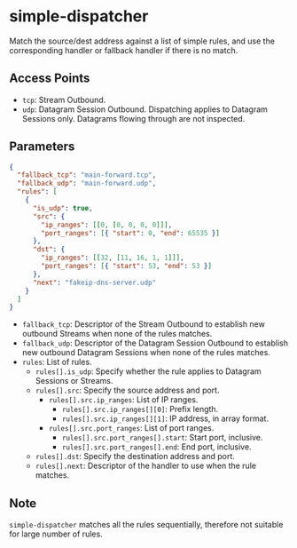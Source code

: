 # simple-dispatcher

Match the source/dest address against a list of simple rules, and use the corresponding handler or fallback handler if there is no match.

## Access Points

- `tcp`: Stream Outbound.
- `udp`: Datagram Session Outbound. Dispatching applies to Datagram Sessions only. Datagrams flowing through are not inspected.

## Parameters

```json
{
  "fallback_tcp": "main-forward.tcp",
  "fallback_udp": "main-forward.udp",
  "rules": [
    {
      "is_udp": true,
      "src": {
        "ip_ranges": [[0, [0, 0, 0, 0]]],
        "port_ranges": [{ "start": 0, "end": 65535 }]
      },
      "dst": {
        "ip_ranges": [[32, [11, 16, 1, 1]]],
        "port_ranges": [{ "start": 53, "end": 53 }]
      },
      "next": "fakeip-dns-server.udp"
    }
  ]
}
```

- `fallback_tcp`: Descriptor of the Stream Outbound to establish new outbound Streams when none of the rules matches.
- `fallback_udp`: Descriptor of the Datagram Session Outbound to establish new outbound Datagram Sessions when none of the rules matches.
- `rules`: List of rules.
    - `rules[].is_udp`: Specify whether the rule applies to Datagram Sessions or Streams.
    - `rules[].src`: Specify the source address and port.
        - `rules[].src.ip_ranges`: List of IP ranges.
            - `rules[].src.ip_ranges[][0]`: Prefix length.
            - `rules[].src.ip_ranges[][1]`: IP address, in array format.
        - `rules[].src.port_ranges`: List of port ranges.
            - `rules[].src.port_ranges[].start`: Start port, inclusive.
            - `rules[].src.port_ranges[].end`: End port, inclusive.
    - `rules[].dst`: Specify the destination address and port.
    - `rules[].next`: Descriptor of the handler to use when the rule matches.

## Note

`simple-dispatcher` matches all the rules sequentially, therefore not suitable for large number of rules.
